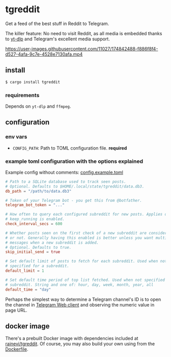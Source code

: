 # tgreddit

Get a feed of the best stuff in Reddit to Telegram.

The killer feature: No need to visit Reddit, as all media is embedded thanks to
[yt-dlp](yt-dlp) and Telegram's excellent media support.

https://user-images.githubusercontent.com/11027/174842488-f886f8f4-d527-4afa-9c7e-4528e7130afa.mp4

## install

```sh
$ cargo install tgreddit
```

### requirements

Depends on `yt-dlp` and `ffmpeg`.

## configuration

### env vars

- `CONFIG_PATH`: Path to TOML configuration file. **required**

### example toml configuration with the options explained

Example config without comments:
[config.example.toml](https://raw.githubusercontent.com/raine/tgreddit/master/config.example.toml)

```toml
# Path to a SQLite database used to track seen posts.
# Optional. Defaults to $HOME/.local/state/tgreddit/data.db3.
db_path = "/path/to/data.db3"

# Token of your Telegram bot - you get this from @botfather.
telegram_bot_token = "..."

# How often to query each configured subreddit for new posts. Applies only if
# keep_running is enabled.
check_interval_secs = 600

# Whether posts seen on the first check of a new subreddit are considered new
# or not. Generally having this enabled is better unless you want multiple new
# messages when a new subreddit is added.
# Optional. Defaults to true.
skip_initial_send = true

# Set default limit of posts to fetch for each subreddit. Used when not
# specified for a subreddit.
default_limit = 1

# Set default time period of top list fetched. Used when not specified for a
# subreddit. String and one of: hour, day, week, month, year, all
default_time = "day"
```

Perhaps the simplest way to determine a Telegram channel's ID is to open the
channel in [Telegram Web client][telegram-web] and observing the numeric value
in page URL.

## docker image

There's a prebuilt Docker image with dependencies included at
[rainevi/tgreddit](https://hub.docker.com/repository/docker/rainevi/tgreddit).
Of course, you may also build your own using from the
[Dockerfile](https://raw.githubusercontent.com/raine/tgreddit/master/Dockerfile).

[yt-dlp]: https://github.com/yt-dlp/yt-dlp
[telegram-web]: https://web.telegram.org/
